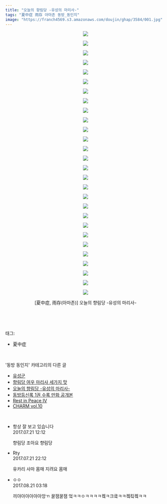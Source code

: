```yaml
---
title: "오늘의 향림당 -유성의 마리사-"
tags: "夏中症 雨存 아마존 동방_동인지"
image: "https://franch4569.s3.amazonaws.com/doujin/ghap/3584/001.jpg"
---
```

<div class="article">
<p style="text-align: center; clear: none; float: none;"><img src="{{ site.imgserver2 }}/ghap/3584/001.jpg"/></p>
<p style="text-align: center; clear: none; float: none;"><img src="{{ site.imgserver2 }}/ghap/3584/002.jpg"/></p>
<p style="text-align: center; clear: none; float: none;"><img src="{{ site.imgserver2 }}/ghap/3584/003.jpg"/></p>
<p style="text-align: center; clear: none; float: none;"><img src="{{ site.imgserver2 }}/ghap/3584/004.jpg"/></p>
<p style="text-align: center; clear: none; float: none;"><img src="{{ site.imgserver2 }}/ghap/3584/005.jpg"/></p>
<p style="text-align: center; clear: none; float: none;"><img src="{{ site.imgserver2 }}/ghap/3584/006.jpg"/></p>
<p style="text-align: center; clear: none; float: none;"><img src="{{ site.imgserver2 }}/ghap/3584/007.jpg"/></p>
<p style="text-align: center; clear: none; float: none;"><img src="{{ site.imgserver2 }}/ghap/3584/008.jpg"/></p>
<p style="text-align: center; clear: none; float: none;"><img src="{{ site.imgserver2 }}/ghap/3584/009.jpg"/></p>
<p style="text-align: center; clear: none; float: none;"><img src="{{ site.imgserver2 }}/ghap/3584/010.jpg"/></p>
<p style="text-align: center; clear: none; float: none;"><img src="{{ site.imgserver2 }}/ghap/3584/011.jpg"/></p>
<p style="text-align: center; clear: none; float: none;"><img src="{{ site.imgserver2 }}/ghap/3584/012.jpg"/></p>
<p style="text-align: center; clear: none; float: none;"><img src="{{ site.imgserver2 }}/ghap/3584/013.jpg"/></p>
<p style="text-align: center; clear: none; float: none;"><img src="{{ site.imgserver2 }}/ghap/3584/014.jpg"/></p>
<p style="text-align: center; clear: none; float: none;"><img src="{{ site.imgserver2 }}/ghap/3584/015.jpg"/></p>
<p style="text-align: center; clear: none; float: none;"><img src="{{ site.imgserver2 }}/ghap/3584/016.jpg"/></p>
<p style="text-align: center; clear: none; float: none;"><img src="{{ site.imgserver2 }}/ghap/3584/017.jpg"/></p>
<p style="text-align: center; clear: none; float: none;"><img src="{{ site.imgserver2 }}/ghap/3584/018.jpg"/></p>
<p style="text-align: center; clear: none; float: none;"><img src="{{ site.imgserver2 }}/ghap/3584/019.jpg"/></p>
<p style="text-align: center; clear: none; float: none;"><img src="{{ site.imgserver2 }}/ghap/3584/020.jpg"/></p>
<p style="text-align: center; clear: none; float: none;"><img src="{{ site.imgserver2 }}/ghap/3584/021.jpg"/></p>
<p style="text-align: center; clear: none; float: none;"><img src="{{ site.imgserver2 }}/ghap/3584/022.jpg"/></p>
<p style="text-align: center; clear: none; float: none;"><img src="{{ site.imgserver2 }}/ghap/3584/023.jpg"/></p>
<p style="text-align: center; clear: none; float: none;"><img src="{{ site.imgserver2 }}/ghap/3584/024.jpg"/></p>
<p style="text-align: center; clear: none; float: none;"><img src="{{ site.imgserver2 }}/ghap/3584/025.jpg"/></p>
<p style="text-align: center; clear: none; float: none;"><img src="{{ site.imgserver2 }}/ghap/3584/026.jpg"/></p>
<p style="text-align: center; clear: none; float: none;"><img src="{{ site.imgserver2 }}/ghap/3584/027.jpg"/></p>
<p style="text-align: center; clear: none; float: none;"><img src="{{ site.imgserver2 }}/ghap/3584/028.jpg"/></p>
<p style="text-align: center; clear: none; float: none;">[夏中症, 雨存(아마존)] 오늘의 향림당 -유성의 마리사-</p>
<p><br/></p>
</div><br/>
<div class="tagTrail">
<p>태그: </p>
<ul>
<li>夏中症</li>
</ul>
</div><br/>
<div class="another">
<p>'동방 동인지' 카테고리의 다른 글</p>
<ul>
<li><a href="/ghap_3586">유성군</a></li>
<li><a href="/ghap_3585">향림당 여우 마리사 세가지 맛</a></li>
<li><a href="/ghap_3584">오늘의 향림당 -유성의 마리사-</a></li>
<li><a href="/ghap_3562">동방등신록 1권 수록 만화 공개본</a></li>
<li><a href="/ghap_3560">Rest in Peace IV</a></li>
<li><a href="/ghap_3555">CHARM vol.10</a></li>
</ul>
</div><br/>
<div class="cb_module cb_fluid">
<div class="cb_wrt cb_profile">
<div class="comment">
<ul>
<li class="cb_thumb_off" id="comment15041019">
<div class="cb_comment_area">
<div class="cb_info_area">
<div class="cb_section">
<span class="cb_nick_name">항상 잘 보고 있습니다</span>
</div>
<div class="cb_section">
<span class="cb_date">2017.07.21 12:12 </span>
</div>
</div>
<div class="cb_dsc_comment">
<p class="cb_dsc">
											향림당 조아요 향림당
										</p>
</div>
</div></li>
<li class="cb_thumb_off" id="comment15041401">
<div class="cb_comment_area">
<div class="cb_info_area">
<div class="cb_section">
<span class="cb_nick_name">Rty</span>
</div>
<div class="cb_section">
<span class="cb_date">2017.07.21 22:12 </span>
</div>
</div>
<div class="cb_dsc_comment">
<p class="cb_dsc">
											유카리 사마 몸매 지려요 몸매
										</p>
</div>
</div></li>
<li class="cb_thumb_off" id="comment15064576">
<div class="cb_comment_area">
<div class="cb_info_area">
<div class="cb_section">
<span class="cb_nick_name">ㅇㅇ</span>
</div>
<div class="cb_section">
<span class="cb_date">2017.08.21 03:18 </span>
</div>
</div>
<div class="cb_dsc_comment">
<p class="cb_dsc">
											끼야아아아아아앙ㄲ 꿀잼꿀잼 엌ㅋㅋㅇㅋㅋㅋㅋ켘ㅋ크킄ㅋㅋ켘킼켘ㅋㅋ
										</p>
</div>
</div></li>
</ul>
</div>
</div><!-- commentList close -->
</div><br/>
